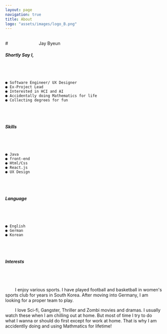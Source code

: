 ```yaml
---
layout: page
navigation: true
title: About
logo: "assets/images/logo_B.png"
---
```


<br>
# &nbsp;&nbsp;&nbsp;&nbsp;&nbsp;&nbsp;&nbsp;&nbsp;&nbsp;&nbsp;&nbsp;&nbsp;&nbsp;&nbsp;&nbsp;&nbsp;&nbsp;&nbsp;&nbsp;&nbsp;&nbsp;&nbsp;&nbsp; Jay Byeun

<br>

##### <strong>Shortly Say I,</strong>

###### <br>

```
● Software Engineer/ UX Designer
● Ex-Project Lead
● Interested in HCI and AI
● Accidentally doing Mathematics for life
● Collecting degrees for fun
```

###### <br>

##### <strong>Skills</strong>

###### <br>

```
● Java
● front-end
● Html/Css
● React.js
● UX Design
```

###### <br>

##### <strong>Language</strong>

###### <br>

```
● English
● German
● Korean
```

###### <br>

##### <strong>Interests</strong>

###### <br>

&nbsp;&nbsp;&nbsp;&nbsp;&nbsp;&nbsp;&nbsp;&nbsp;I enjoy various sports. I have played football and basketball in women's sports club for years in South Korea. After moving into Germany, I am looking for a proper team to play.

&nbsp;&nbsp;&nbsp;&nbsp;&nbsp;&nbsp;&nbsp;&nbsp;I love Sci-fi, Gangster, Thriller and Zombi movies and dramas. I usually watch these when I am chilling out at home. But most of time I try to do what I wanna or should do first except for work at home. That is why I am accidentlly doing and using Mathmatics for lifetime!
